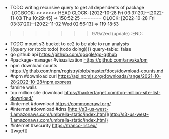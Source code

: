 - TODO writing recursive query to get all dependents of package
  :LOGBOOK:
<<<<<<< HEAD
  CLOCK: [2022-10-28 Fri 03:37:20]--[2022-11-03 Thu 10:29:45] =>  150:52:25
=======
  CLOCK: [2022-10-28 Fri 03:37:20]--[2022-11-02 Wed 02:56:13] =>  119:18:53
>>>>>>> 979a2ed (update)
  :END:
- TODO mount s3 bucket to ec2 to be able to run analysis
- {{query (or (todo todo) (todo doing))}}
  query-table:: false
- go github api https://github.com/google/go-github
- #package-manager #visualization https://github.com/anvaka/pm
- npm download counts https://github.com/npm/registry/blob/master/docs/download-counts.md
- #npm #download curl https://api.npmjs.org/downloads/range/2021-10-28:2022-10-28/npm,express
- famine walls
- top million site download https://hackertarget.com/top-million-site-list-download/
- #internet #download https://commoncrawl.org/
- #internet #download #dns [http://s3-us-west-1.amazonaws.com/umbrella-static/index.html](http://s3-us-west-1.amazonaws.com/umbrella-static/index.html)
- #internet #security https://tranco-list.eu/
- [[wget]]